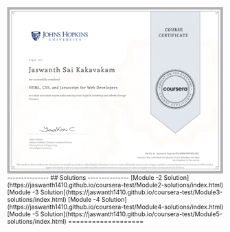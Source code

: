 <img align="left" alt="HTML5" src="https://github.com/Jaswanth1410/coursera-test/blob/aafe130d7cbde8222acf863f62c55040d71ecace/Certificate/Coursera%204WMVFP2KU3KU%20(pdf.io).jpg" />
---------------
## Solutions
---------------
 [Module -2 Solution](https://jaswanth1410.github.io/coursera-test/Module2-solutions/index.html)
 [Module -3 Solution](https://jaswanth1410.github.io/coursera-test/Module3-solutions/index.html)
 [Module -4 Solution](https://jaswanth1410.github.io/coursera-test/Module4-solutions/index.html)
 [Module -5 Solution](https://jaswanth1410.github.io/coursera-test/Module5-solutions/index.html)
===================
